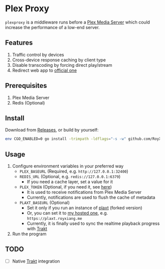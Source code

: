 # Plex Proxy

`plexproxy` is a middleware runs before a [Plex Media Server](https://www.plex.tv/media-server-downloads/) which could increase
the performance of a low-end server.

## Features

1. Traffic control by devices
2. Cross-device response caching by client type
3. Disable transcoding by forcing direct play/stream
4. Redirect web app to [official one](https://app.plex.tv/desktop)

## Prerequisites

1. Plex Media Server
2. Redis (Optional)

## Install

Download from [Releases](https://github.com/RoyXiang/plexproxy/releases/latest), or build by yourself:

```sh
env CGO_ENABLED=0 go install -trimpath -ldflags="-s -w" github.com/RoyXiang/plexproxy@latest
```

## Usage

1. Configure environment variables in your preferred way
   - `PLEX_BASEURL` (Required, e.g. `http://127.0.0.1:32400`)
   - `REDIS_URL` (Optional, e.g. `redis://127.0.0.1:6379`)
     * If you need a cache layer, set a value for it
   - `PLEX_TOKEN` (Optional, if you need it, see [here](https://support.plex.tv/articles/204059436-finding-an-authentication-token-x-plex-token/))
     * It is used to receive notifications from Plex Media Server
     * Currently, notifications are used to flush the cache of metadata
   - `PLAXT_BASEURL` (Optional)
     * Set it only if you run an instance of [plaxt](https://github.com/RoyXiang/goplaxt/releases) (forked version)
     * Or, you can set it to [my hosted one](https://plaxt.royxiang.me), e.g. `https://plaxt.royxiang.me`
     * Currently, it is finally used to sync the realtime playback progress with [Trakt](https://trakt.tv/)
2. Run the program

## TODO

- [ ] Native [Trakt](https://trakt.tv/) integration

